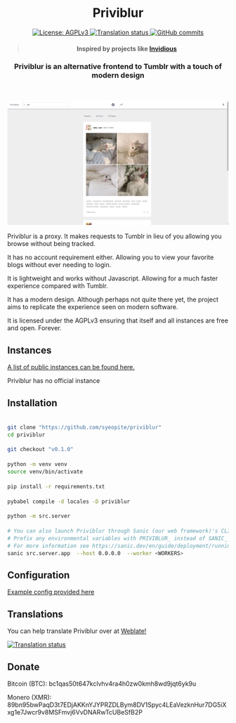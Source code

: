<div align="center"> 
  <h1> Priviblur </h1>
  <div>
  <a href="https://www.gnu.org/licenses/agpl-3.0.en.html">
    <img alt="License: AGPLv3" src="https://shields.io/badge/License-AGPL%20v3-blue.svg">
  </a>
  <a href="https://hosted.weblate.org/engage/priviblur/">
    <img src="https://hosted.weblate.org/widget/priviblur/svg-badge.svg" alt="Translation status" />
  </a>
  <a href="https://github.com/syeopite/priviblur/commits/master">
    <img alt="GitHub commits" src="https://img.shields.io/github/commit-activity/y/syeopite/priviblur?color=e69419&label=commits">
  </a>
  </div>
  <blockquote> <h4> Inspired by projects like <a href="https://github.com/iv-org/invidious"> Invidious</a></h4> </blockquote>
  <h3> Priviblur is an alternative frontend to Tumblr with a touch of modern design </h3>
</div>

<br/>

![Example output](./screenshots/example.png)

Priviblur is a proxy. It makes requests to Tumblr in lieu of you allowing you browse without being tracked. 

It has no account requirement either. Allowing you to view your favorite blogs without ever needing to login.

It is lightweight and works without Javascript. Allowing for a much faster experience compared with Tumblr.

It has a modern design. Although perhaps not quite there yet, the project aims to replicate the experience seen on modern software.

It is licensed under the AGPLv3 ensuring that itself and all instances are free and open. Forever. 

## Instances

[A list of public instances can be found here.](./instances.md)

Priviblur has no official instance

## Installation

```bash

git clone "https://github.com/syeopite/priviblur"
cd priviblur 

git checkout "v0.1.0"

python -m venv venv 
source venv/bin/activate

pip install -r requirements.txt

pybabel compile -d locales -D priviblur

python -m src.server

# You can also launch Priviblur through Sanic (our web framework)'s CLI tool
# Prefix any environmental variables with PRIVIBLUR_ instead of SANIC_
# For more information see https://sanic.dev/en/guide/deployment/running.html and related pages
sanic src.server.app  --host 0.0.0.0  --worker <WORKERS>
```

## Configuration

[Example config provided here](./config.example.toml)

## Translations

You can help translate Priviblur over at [Weblate!](https://hosted.weblate.org/engage/priviblur/)

<a href="https://hosted.weblate.org/engage/priviblur/">
  <img src="https://hosted.weblate.org/widget/priviblur/translations/287x66-grey.png" alt="Translation status" />
  </a>
</a>

## Donate 

Bitcoin (BTC): bc1qas50t647kclvhv4ra4h0zw0kmh8wd9jqt6yk9u

Monero (XMR): 89bn95bwPaqD3t7EDjAKKnYJYPRZDLBym8DV1Spyc4LEaVezknHur7DG5iXxg1e7Jwcr9v8MSFmvj6VvDNARwTcUBeSfB2P

